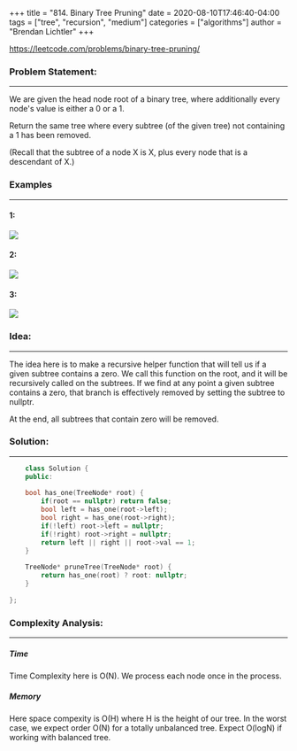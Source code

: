 +++
title = "814. Binary Tree Pruning"
date = 2020-08-10T17:46:40-04:00
tags = ["tree", "recursion", "medium"]
categories = ["algorithms"]
author = "Brendan Lichtler"
+++

https://leetcode.com/problems/binary-tree-pruning/

<h3>Problem Statement:</h3>
<hr> 
We are given the head node root of a binary tree, where additionally every node's value is either a 0 or a 1.

Return the same tree where every subtree (of the given tree) not containing a 1 has been removed.

(Recall that the subtree of a node X is X, plus every node that is a descendant of X.)

<h3>Examples</h3>
<hr>
<h4>1:</h4>
<div class="leetcode"> <img src="https://s3-lc-upload.s3.amazonaws.com/uploads/2018/04/06/1028_2.png" ></img> </div>
<h4>2:</h4>
<div class="leetcode"> <img src="https://s3-lc-upload.s3.amazonaws.com/uploads/2018/04/06/1028_1.png" ></img> </div>
<h4>3:</h4>
<div class="leetcode"> <img src="https://s3-lc-upload.s3.amazonaws.com/uploads/2018/04/05/1028.png" ></img> </div>

<h3>Idea:</h3>
<hr>
The idea here is to make a recursive helper function that will tell us if a given subtree contains a zero. We call this function on the root, and it will be recursively called on the subtrees. If we find at any point a given subtree contains a zero, that branch is effectively removed by setting the subtree to nullptr.

At the end, all subtrees that contain zero will be removed.

<h3>Solution:</h3>
<hr>

``` C++ 
    class Solution {
    public:
    
    bool has_one(TreeNode* root) {
        if(root == nullptr) return false;
        bool left = has_one(root->left);
        bool right = has_one(root->right);
        if(!left) root->left = nullptr;
        if(!right) root->right = nullptr;
        return left || right || root->val == 1;
    }
    
    TreeNode* pruneTree(TreeNode* root) {
        return has_one(root) ? root: nullptr;
    }
    
};
```

<h3>Complexity Analysis:</h3>
<hr>

<h5><b>Time</b></h5>
Time Complexity here is O(N). We process each node once in the process.

<h5><b>Memory</b></h5>
Here space compexity is O(H) where H is the height of our tree. In the worst case, we expect order O(N) for a totally unbalanced tree. Expect O(logN) if working with balanced tree.